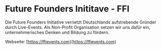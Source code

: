 # Future Founders Inititave - FFI
Die Future Founders Initiative vernetzt Deutschlands aufstrebende Gründer durch Live-Events. Als Non-Profit Organisation setzen wir uns dafür ein, unternehmerisches Denken und Bildung zu fördern.

Webseite: [https://ffievents.com](https://ffievents.com)
